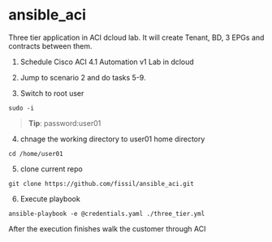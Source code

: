 # ansible_aci
Three tier application in ACI dcloud lab. It will create Tenant, BD, 3 EPGs and contracts between them.

1) Schedule Cisco ACI 4.1 Automation v1 Lab in dcloud

2) Jump to scenario 2 and do tasks 5-9.

3) Switch to root user
```
sudo -i
```

> **Tip**: password:user01
4) chnage the working directory to user01 home directory
```
cd /home/user01
```

5) clone current repo
```
git clone https://github.com/fissil/ansible_aci.git
```

6) Execute playbook
```
ansible-playbook -e @credentials.yaml ./three_tier.yml
```

After the execution finishes walk the customer through ACI
